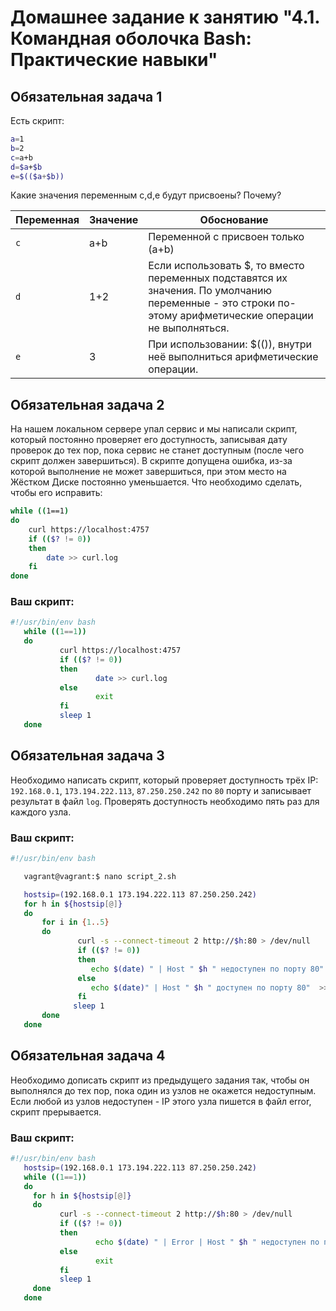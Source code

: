 # Домашнее задание к занятию "4.1. Командная оболочка Bash: Практические навыки"

## Обязательная задача 1

Есть скрипт:
```bash
a=1
b=2
c=a+b
d=$a+$b
e=$(($a+$b))
```

Какие значения переменным c,d,e будут присвоены? Почему?

| Переменная  | Значение | Обоснование |
| ------------- |----------| ------------- |
| `c`  | a+b  | Переменной с присвоен только (a+b) |
| `d`  | 1+2  | Если использовать $, то вместо переменных подставятся их значения. По умолчанию переменные - это строки по-этому арифметические операции не выполняться.|
| `e`  | 3    | При использовании: $(()), внутри неё выполниться арифметические операции. |


## Обязательная задача 2
На нашем локальном сервере упал сервис и мы написали скрипт, который постоянно проверяет его доступность, записывая дату проверок до тех пор, пока сервис не станет доступным (после чего скрипт должен завершиться). В скрипте допущена ошибка, из-за которой выполнение не может завершиться, при этом место на Жёстком Диске постоянно уменьшается. Что необходимо сделать, чтобы его исправить:
```bash
while ((1==1)
do
	curl https://localhost:4757
	if (($? != 0))
	then
		date >> curl.log
	fi
done
```

### Ваш скрипт:
```bash
#!/usr/bin/env bash
   while ((1==1))
   do
           curl https://localhost:4757
           if (($? != 0))
           then
                   date >> curl.log
           else
                   exit
           fi
           sleep 1
   done
```

## Обязательная задача 3
Необходимо написать скрипт, который проверяет доступность трёх IP: `192.168.0.1`, `173.194.222.113`, `87.250.250.242` по `80` порту и записывает результат в файл `log`. Проверять доступность необходимо пять раз для каждого узла.

### Ваш скрипт:
```bash
#!/usr/bin/env bash

   vagrant@vagrant:$ nano script_2.sh   

   hostsip=(192.168.0.1 173.194.222.113 87.250.250.242)
   for h in ${hostsip[@]}
   do
       for i in {1..5}
       do
               curl -s --connect-timeout 2 http://$h:80 > /dev/null
               if (($? != 0))
               then
                  echo $(date) " | Host " $h " недоступен по порту 80"  >> hostlog.log
               else
                  echo $(date)" | Host " $h " доступен по порту 80"  >> hostlog.log
               fi
              sleep 1
       done
   done
```

## Обязательная задача 4
Необходимо дописать скрипт из предыдущего задания так, чтобы он выполнялся до тех пор, пока один из узлов не окажется недоступным. Если любой из узлов недоступен - IP этого узла пишется в файл error, скрипт прерывается.

### Ваш скрипт:
```bash
#!/usr/bin/env bash
   hostsip=(192.168.0.1 173.194.222.113 87.250.250.242)
   while ((1==1))
   do
     for h in ${hostsip[@]}
     do
           curl -s --connect-timeout 2 http://$h:80 > /dev/null
           if (($? != 0))
           then
                   echo $(date) " | Error | Host " $h " недоступен по порту 80"  >> hostlog.log
           else
                   exit
           fi
           sleep 1
     done
   done
```

